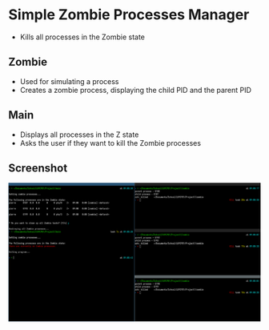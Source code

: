 # Simple Zombie Processes Manager

- Kills all processes in the Zombie state

## Zombie
- Used for simulating a process
- Creates a zombie process, displaying the child PID and the parent PID

## Main
- Displays all processes in the Z state
- Asks the user if they want to kill the Zombie processes

## Screenshot
![Sample Screenshot](/screenshots/zombie_manager.png)
